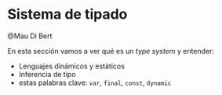 # Sistema de tipado

@Mau Di Bert

En esta sección vamos a ver qué es un _type system_ y entender:

- Lenguajes dinámicos y estáticos
- Inferencia de tipo
- estas palabras clave: `var`, `final`, `const`, `dynamic`
